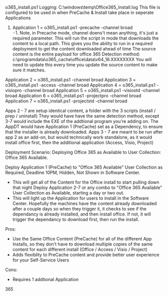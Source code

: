 o365_install.ps1
Logging: C:\windows\temp\Office365_Install.log
This file is configured to be used in when PreCache & Install take place in seperate Applications
1. Application 1 = o365_install.ps1 -precache -channel broad  
⋅⋅1. Note, in Precache mode, channel doens't mean anything, it's just a required parameter.
  This will run the script in mode that downloads the content to a local path.
  This gives you the ability to run in a required deployment to get the content downloaded ahead of time
  The source content is the entire payload for office 365
  Detection method: c:\programdata\o365_cache\office\data\v64_16.XXXXXXXX
    You will need to update this every time you update the source content to make sure it matches.
  
Application 2 = o365_install.ps1 -channel broad 
Application 3 = o365_install.ps1 -access -channel broad
Application 4 = o365_install.ps1 -visiopro -channel broad
Application 5 = o365_install.ps1 -visiostd -channel broad
Application 6 = o365_install.ps1 -projectpro -channel broad
Application 7 = o365_install.ps1 -projectstd -channel broad

Apps 2 - 7 are setup identical content, a folder with the 3 scripts (install / prep / uninstall)
  They would have have the same detection method, except 3-7 would include the EXE of the addtional program you're adding on.
  The AppDT would have Application 1 (PreCache) set as a Dependency, to ensure that the installer is already downloaded.
Apps 3 - 7 are meant to be run after app 2 as an add-on, but would technically work standalone, as it would install office first, then the additional application (Access, Visio, Project)


Deployment Scenario:  Deploying Office 365 as Available to User Collection: Office 365 Available.

Deploy Application 1 (PreCache) to "Office 365 Available" User Collection as Required, Deadline 10PM, Hidden, Not Shown in Software Center.
 - This will get all of the Content for the Office install to start pulling down that night
Deploy Application 2-7 or any combo to "Office 365 Available" User Collection as Available, starting a day or two out.
 - This will light up the Application for users to install in the Software Center.  Hopefully the machines have the content already downloaded after a couple days so when they trigger it, it checks to see if the dependancy is already installed, and then install office.  If not, it will trigger the dependancy to download first, then run the install.
 
Pros:
- Use the Same Office Content (PreCache) for all of the different App Installs, so they don't have to download multiple copies of the same content for each different install (Office / Access / Visio / Project)
- Adds flexiblity to PreCache content and provide better user experience for your Self-Service Users

Cons:
- Requires 1 addtional Application


365
